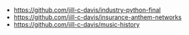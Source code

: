 - https://github.com/jill-c-davis/industry-python-final
- https://github.com/jill-c-davis/insurance-anthem-networks
- https://github.com/jill-c-davis/music-history
